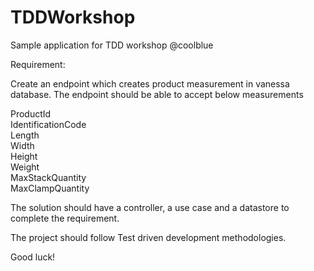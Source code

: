 # TDDWorkshop
Sample application for TDD workshop @coolblue

Requirement:

Create an endpoint which creates product measurement in vanessa database. The endpoint should be able to accept below measurements

ProductId <br/>
IdentificationCode <br/>
Length <br/>
Width <br/>
Height <br/>
Weight <br/>
MaxStackQuantity <br/>
MaxClampQuantity <br/>

The solution should have a controller, a use case and a datastore to complete the requirement. 

The project should follow Test driven development methodologies.

Good luck!
